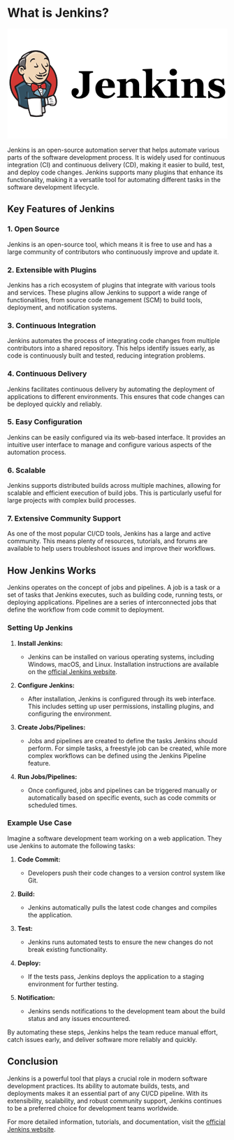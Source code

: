 # What is Jenkins?

![Jenkins Logo](../media/jenkins/jenkin.png)

Jenkins is an open-source automation server that helps automate various parts of the software development process. It is widely used for continuous integration (CI) and continuous delivery (CD), making it easier to build, test, and deploy code changes. Jenkins supports many plugins that enhance its functionality, making it a versatile tool for automating different tasks in the software development lifecycle.

## Key Features of Jenkins

### 1. Open Source
Jenkins is an open-source tool, which means it is free to use and has a large community of contributors who continuously improve and update it.

### 2. Extensible with Plugins
Jenkins has a rich ecosystem of plugins that integrate with various tools and services. These plugins allow Jenkins to support a wide range of functionalities, from source code management (SCM) to build tools, deployment, and notification systems.

### 3. Continuous Integration
Jenkins automates the process of integrating code changes from multiple contributors into a shared repository. This helps identify issues early, as code is continuously built and tested, reducing integration problems.

### 4. Continuous Delivery
Jenkins facilitates continuous delivery by automating the deployment of applications to different environments. This ensures that code changes can be deployed quickly and reliably.

### 5. Easy Configuration
Jenkins can be easily configured via its web-based interface. It provides an intuitive user interface to manage and configure various aspects of the automation process.

### 6. Scalable
Jenkins supports distributed builds across multiple machines, allowing for scalable and efficient execution of build jobs. This is particularly useful for large projects with complex build processes.

### 7. Extensive Community Support
As one of the most popular CI/CD tools, Jenkins has a large and active community. This means plenty of resources, tutorials, and forums are available to help users troubleshoot issues and improve their workflows.

## How Jenkins Works

Jenkins operates on the concept of jobs and pipelines. A job is a task or a set of tasks that Jenkins executes, such as building code, running tests, or deploying applications. Pipelines are a series of interconnected jobs that define the workflow from code commit to deployment.

### Setting Up Jenkins

1. **Install Jenkins:**
   - Jenkins can be installed on various operating systems, including Windows, macOS, and Linux. Installation instructions are available on the [official Jenkins website](https://www.jenkins.io/doc/book/installing/).

2. **Configure Jenkins:**
   - After installation, Jenkins is configured through its web interface. This includes setting up user permissions, installing plugins, and configuring the environment.

3. **Create Jobs/Pipelines:**
   - Jobs and pipelines are created to define the tasks Jenkins should perform. For simple tasks, a freestyle job can be created, while more complex workflows can be defined using the Jenkins Pipeline feature.

4. **Run Jobs/Pipelines:**
   - Once configured, jobs and pipelines can be triggered manually or automatically based on specific events, such as code commits or scheduled times.

### Example Use Case

Imagine a software development team working on a web application. They use Jenkins to automate the following tasks:

1. **Code Commit:**
   - Developers push their code changes to a version control system like Git.

2. **Build:**
   - Jenkins automatically pulls the latest code changes and compiles the application.

3. **Test:**
   - Jenkins runs automated tests to ensure the new changes do not break existing functionality.

4. **Deploy:**
   - If the tests pass, Jenkins deploys the application to a staging environment for further testing.

5. **Notification:**
   - Jenkins sends notifications to the development team about the build status and any issues encountered.

By automating these steps, Jenkins helps the team reduce manual effort, catch issues early, and deliver software more reliably and quickly.

## Conclusion

Jenkins is a powerful tool that plays a crucial role in modern software development practices. Its ability to automate builds, tests, and deployments makes it an essential part of any CI/CD pipeline. With its extensibility, scalability, and robust community support, Jenkins continues to be a preferred choice for development teams worldwide.

For more detailed information, tutorials, and documentation, visit the [official Jenkins website](https://www.jenkins.io/).

